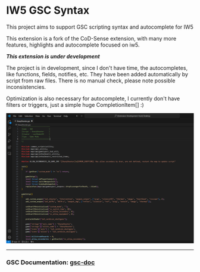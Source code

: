 # IW5 GSC Syntax
This project aims to support GSC scripting syntax and autocomplete for IW5

This extension is a fork of the CoD-Sense extension, with many more features, highlights and autocomplete focused on iw5.

***This extension is under development***

The project is in development, since I don't have time, the autocompletes, like functions, fields, notifies, etc. They have been added automatically by script from raw files. There is no manual check, please note possible inconsistencies.

Optimization is also necessary for autocomplete, I currently don't have filters or triggers, just a simple huge CompletionItem[] :)

![alt text](https://github.com/LastDemon99/IW5-GSC-Syntax/blob/master/images/screenshots/iw5-gsc-syntax-preview.png "GSC Syntax Highlight")

-------------------------------------------------------------
### GSC Documentation: [gsc-doc](https://github.com/LastDemon99/IW5-GSC-Syntax/tree/master/gsc-doc)